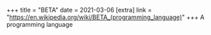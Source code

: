 +++
title = "BETA"
date = 2021-03-06
[extra]
link = "https://en.wikipedia.org/wiki/BETA_(programming_language)"
+++
A programming language

